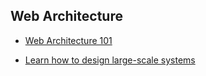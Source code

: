 ## Web Architecture

* [Web Architecture 101](https://engineering.videoblocks.com/web-architecture-101-a3224e126947)

* [Learn how to design large-scale systems](https://github.com/donnemartin/system-design-primer)
